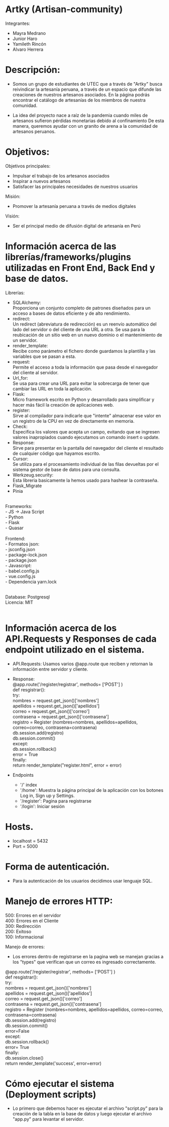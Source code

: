 # Artky (Artisan-community)

Integrantes:
- Mayra Medrano
- Junior Haro
- Yamileth Rincón
- Alvaro Herrera

# Descripción:
- Somos un grupo de estudiantes de UTEC que a través de "Artky" busca reivindicar la artesanía peruana, a través de un espacio que difunde las creaciones de nuestros artesanos asociados. En la página podrás encontrar el catálogo de artesanías de los miembros de nuestra comunidad.				

- La idea del proyecto nace a raíz de la pandemia cuando miles de artesanos sufieron pérdidas monetarias debido al confinamiento
De esta manera, queremos ayudar con un granito de arena a la comunidad de artesanos peruanos.

# Objetivos:

Objetivos principales:
- Impulsar el trabajo de los artesanos asociados
- Inspirar a nuevos artesanos
- Satisfacer las principales necesidades de nuestros usuarios

Misión:
- Promover la artesanía peruana a través de medios digitales

Visión:
- Ser el principal medio de difusión digital de artesanía en Perú

# Información acerca de las librerías/frameworks/plugins utilizadas en Front End, Back End y base de datos.

Librerías:
- SQLAlchemy:<br>
  Proporciona un conjunto completo de patrones diseñados para un acceso a bases de datos eficiente y de alto rendimiento.<br>
- redirect:<br>
  Un redirect (abreviatura de redirección) es un reenvío automático del lado del servidor o del cliente de una URL a otra. Se usa para la reubicación de un sitio web     en un nuevo dominio o el mantenimiento de un servidor.<br>
- render_template:<br>
  Recibe como parámetro el fichero donde guardamos la plantilla y las variables que se pasan a esta.<br>
- request:<br>
  Permite el acceso a toda la información que pasa desde el navegador del cliente al servidor.<br>
- Url_for:<br>
  Se usa para crear una URL para evitar la sobrecarga de tener que cambiar las URL en toda la aplicación.<br>
- Flask:<br>
  Micro framework escrito en Python y desarrollado para simplificar y hacer más fácil la creación de aplicaciones web.<br>
- register:<br>
  Sirve al compilador para indicarle que "intente" almacenar ese valor en un registro de la CPU en vez de directamente en memoria.<br>
- Check:<br>
  Especifica los valores que acepta un campo, evitando que se ingresen valores inapropiados cuando ejecutamos un comando insert o update.<br>
- Response:<br>
  Sirve para presentar en la pantalla del navegador del cliente el resultado de cualquier código que hayamos escrito.<br>
- Cursor:<br>
  Se utiliza para el procesamiento individual de las filas devueltas por el sistema gestor de base de datos para una consulta.<br>
- Werkzeug.security:<br>
  Esta libreria basicamente la hemos usado para hashear la contraseña.<br>
- Flask_Migrate<br>
- Pinia<br>
<br>
Frameworks:<br>
- JS -> Java Script <br>
- Python<br>
- Flask<br>
- Quasar<br>
<br>
Frontend:<br>
- Formatos json:<br>
  - jsconfig.json<br>
  - package-lock.json<br>
  - package.json<br>
- Javascript:<br>
  - babel.config.js<br>
  - vue.config.js<br>
- Dependencia yarn.lock<br>
<br>

Database: Postgresql
<br>
Licencia: MIT<br>
<br>
# Información acerca de los API.Requests y Responses de cada endpoint utilizado en el sistema.
- API.Requests: 
  Usamos varios @app.route que reciben y retornan la información entre servidor y cliente.
  
- Response:<br>
 @app.route('/register/registrar', methods= ['POST']  )<br>
 def resgistrar():<br>
     try:<br>
        nombres = request.get_json()['nombres']<br>
        apellidos = request.get_json()['apellidos']<br>
        correo = request.get_json()['correo']<br>
        contrasena = request.get_json()['contrasena']<br>
        registro = Register (nombres=nombres, apellidos=apellidos, correo=correo, contrasena=contrasena)<br>
        db.session.add(registro)<br>
        db.session.commit()<br>
    except:<br>
        db.session.rollback()<br>
        error = True<br>
    finally:<br>
        return render_template("register.html", error = error)<br>
        
- Endpoints
  - '/' index
  - '/home': Muestra la página principal de la aplicación con los botones Log in, Sign up y Settings.
  - '/register': Pagina para registrarse
  - '/login': Iniciar sesión

# Hosts.
- localhost = 5432 
- Port = 5000

# Forma de autenticación.
- Para la autenticación de los usuarios decidimos usar lenguaje SQL.

# Manejo de errores HTTP:<br>
  500: Errores en el servidor<br>
  400: Errores en el Cliente<br>
  300: Redirección<br>
  200: Exitoso<br>
  100: Informacional<br>
  
Manejo de errores:
- Los errores dentro de registrarse en la pagina web se manejan gracias a los "types" que verifican que un correo es ingresado correctamente.

@app.route('/register/registrar', methods= ['POST']  ) <br>
def resgistrar(): <br>
    try: <br>
        nombres = request.get_json()['nombres'] <br>
        apellidos = request.get_json()['apellidos'] <br>
        correo = request.get_json()['correo'] <br>
        contrasena = request.get_json()['contrasena'] <br>
        registro = Register (nombres=nombres, apellidos=apellidos, correo=correo, contrasena=contrasena) <br>
        db.session.add(registro) <br>
        db.session.commit() <br>
        error=False <br>
    except: <br>
        db.session.rollback() <br>
        error= True <br>
    finally: <br>
        db.session.close() <br>
        return render_template('success', error=error) <br>
  
# Cómo ejecutar el sistema (Deployment scripts)
 - Lo primero que debemos hacer es ejecutar el archivo "script.py" para la creación de la tabla en la base de datos y luego ejecutar el archivo "app.py" para levantar el servidor.
